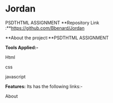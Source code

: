 # Jordan
PSDTHTML ASSIGNMENT
**Repository Link :**https://github.com/Bbenard/Jordan

**About the project:**PSDTHTML ASSIGNMENT

**Tools Applied:-**

Html

css 

javascript

**Features:** Its has the following links:-

About



